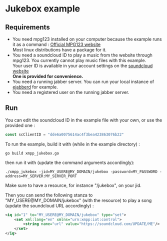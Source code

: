 # Jukebox example  

## Requirements
- You need mpg123 installed on your computer because the example runs it as a command :
[Official MPG123 website](https://mpg123.de/)  
Most linux distributions have a package for it.  
- You need a soundcloud ID to play a music from the website through mpg123. You currently cannot play music files with this example.  
Your user ID is available in your account settings on the [soundcloud website](https://soundcloud.com/)  
**One is provided for convenience.**
- You need a running jabber server. You can run your local instance of [ejabberd](https://www.ejabberd.im/) for example. 
- You need a registered user on the running jabber server.

## Run
You can edit the soundcloud ID in the example file with your own, or use the provided one :
```go
const scClientID = "dde6a0075614ac4f3bea423863076b22"
``` 

To run the example, build it with (while in the example directory) :
```
go build xmpp_jukebox.go
```

then run it with (update the command arguments accordingly):
```
./xmpp_jukebox -jid=MY_USERE@MY_DOMAIN/jukebox -password=MY_PASSWORD -address=MY_SERVER:MY_SERVER_PORT
```
Make sure to have a resource, for instance "/jukebox", on your jid.

Then you can send the following stanza to "MY_USERE@MY_DOMAIN/jukebox" (with the resource) to play a song (update the soundcloud URL accordingly) :
```xml
<iq id="1" to="MY_USERE@MY_DOMAIN/jukebox" type="set">
    <set xml:lang="en" xmlns="urn:xmpp:iot:control">
        <string name="url" value="https://soundcloud.com/UPDATE/ME"/>
    </set>
</iq>
```   
